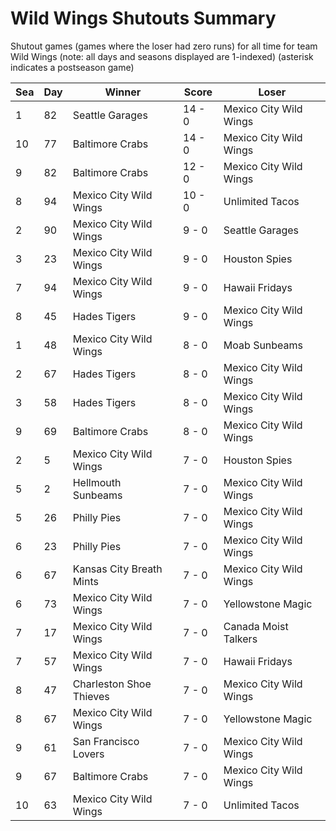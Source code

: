 # Wild Wings Shutouts Summary



Shutout games (games where the loser had zero runs) for all time for team Wild Wings (note: all days and seasons displayed are 1-indexed) (asterisk indicates a postseason game)


| Sea | Day | Winner | Score | Loser | 
| ------ |------ |------ |------ |------ |
| 1 | 82 | Seattle Garages | 14 - 0 | Mexico City Wild Wings | 
| 10 | 77 | Baltimore Crabs | 14 - 0 | Mexico City Wild Wings | 
| 9 | 82 | Baltimore Crabs | 12 - 0 | Mexico City Wild Wings | 
| 8 | 94 | Mexico City Wild Wings | 10 - 0 | Unlimited Tacos | 
| 2 | 90 | Mexico City Wild Wings | 9 - 0 | Seattle Garages | 
| 3 | 23 | Mexico City Wild Wings | 9 - 0 | Houston Spies | 
| 7 | 94 | Mexico City Wild Wings | 9 - 0 | Hawaii Fridays | 
| 8 | 45 | Hades Tigers | 9 - 0 | Mexico City Wild Wings | 
| 1 | 48 | Mexico City Wild Wings | 8 - 0 | Moab Sunbeams | 
| 2 | 67 | Hades Tigers | 8 - 0 | Mexico City Wild Wings | 
| 3 | 58 | Hades Tigers | 8 - 0 | Mexico City Wild Wings | 
| 9 | 69 | Baltimore Crabs | 8 - 0 | Mexico City Wild Wings | 
| 2 | 5 | Mexico City Wild Wings | 7 - 0 | Houston Spies | 
| 5 | 2 | Hellmouth Sunbeams | 7 - 0 | Mexico City Wild Wings | 
| 5 | 26 | Philly Pies | 7 - 0 | Mexico City Wild Wings | 
| 6 | 23 | Philly Pies | 7 - 0 | Mexico City Wild Wings | 
| 6 | 67 | Kansas City Breath Mints | 7 - 0 | Mexico City Wild Wings | 
| 6 | 73 | Mexico City Wild Wings | 7 - 0 | Yellowstone Magic | 
| 7 | 17 | Mexico City Wild Wings | 7 - 0 | Canada Moist Talkers | 
| 7 | 57 | Mexico City Wild Wings | 7 - 0 | Hawaii Fridays | 
| 8 | 47 | Charleston Shoe Thieves | 7 - 0 | Mexico City Wild Wings | 
| 8 | 67 | Mexico City Wild Wings | 7 - 0 | Yellowstone Magic | 
| 9 | 61 | San Francisco Lovers | 7 - 0 | Mexico City Wild Wings | 
| 9 | 67 | Baltimore Crabs | 7 - 0 | Mexico City Wild Wings | 
| 10 | 63 | Mexico City Wild Wings | 7 - 0 | Unlimited Tacos | 


